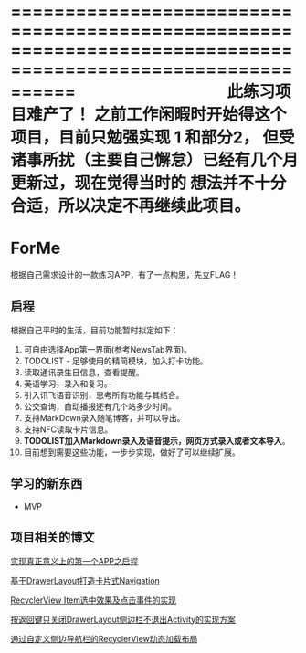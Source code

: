 ==============================================================================================================
                                        **此练习项目难产了！**
之前工作闲暇时开始得这个项目，目前只勉强实现 1 和部分2， 但受诸事所扰（主要自己懈怠）已经有几个月更新过，现在觉得当时的
想法并不十分合适，所以决定不再继续此项目。
==============================================================================================================


# ForMe

根据自己需求设计的一款练习APP，有了一点构思，先立FLAG！


## 启程
根据自己平时的生活，目前功能暂时拟定如下：

1. 可自由选择App第一界面(参考NewsTab界面)。
2. TODOLIST - 足够使用的精简模块，加入打卡功能。
3. 读取通讯录生日信息，查看提醒。
4. ~~英语学习，录入和复习。~~
5. 引入讯飞语音识别，思考所有功能与其结合。
6. 公交查询，自动播报还有几个站多少时间。
7. 支持MarkDown录入随笔博客，并可以导出。
8. 支持NFC读取卡片信息。
9. **TODOLIST加入Markdown录入及语音提示，网页方式录入或者文本导入**。
10. 目前想到需要这些功能，一步步实现，做好了可以继续扩展。


##  学习的新东西
* MVP

## 项目相关的博文
[实现真正意义上的第一个APP之启程](http://huaqianlee.github.io/2017/07/11/Android/%E5%AE%9E%E7%8E%B0%E7%9C%9F%E6%AD%A3%E6%84%8F%E4%B9%89%E4%B8%8A%E7%9A%84%E7%AC%AC%E4%B8%80%E4%B8%AAAPP%E4%B9%8B%E5%90%AF%E7%A8%8B/)

[基于DrawerLayout打造卡片式Navigation](http://huaqianlee.github.io/2017/08/17/Android/the-card-navigation-base-on-drawerlayout/)

[RecyclerView Item选中效果及点击事件的实现](http://huaqianlee.github.io/2017/08/17/Android/the-selected-effect-of-recyclerview-item/)

[按返回键只关闭DrawerLayout侧边栏不退出Activity的实现方案](http://huaqianlee.github.io/2017/08/18/Android/hides-navigation-in-drawerlayou/)

[通过自定义侧边导航栏的RecyclerView动态加载布局](http://huaqianlee.github.io/2017/08/18/Android/Dynamic-loading-layout-by-recyclerview-item/)



